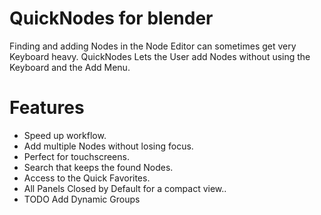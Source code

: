 # QuickNodes for blender
Finding and adding Nodes in the Node Editor can sometimes get very Keyboard heavy.
QuickNodes Lets the User add Nodes without using the Keyboard and the Add Menu. 

# Features
- Speed up workflow.
- Add multiple Nodes without losing focus.
- Perfect for touchscreens.
- Search that keeps the found Nodes.
- Access to the Quick Favorites.
- All Panels Closed by Default for a compact view..
- TODO Add Dynamic Groups
    
